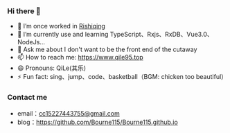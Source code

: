 ### Hi there 👋

<!--
**Bourne115/Bourne115** is a ✨ _special_ ✨ repository because its `README.md` (this file) appears on your GitHub profile.
### Github
![](https://github-readme-stats.vercel.app/api?username=Bourne115&show_icons=true&theme=tokyonight)
Here are some ideas to get you started:

- 🔭 I’m currently working on ...
- 🌱 I’m currently learning ...
- 👯 I’m looking to collaborate on ...
- 🤔 I’m looking for help with ...
- 💬 Ask me about ...
- 📫 How to reach me: ...
- 😄 Pronouns: ...
- ⚡ Fun fact: ...
-->

- 🔭 I’m once worked in [Rishiqing](https://www.rishiqing.com)
- 🌱 I’m currently use and learning TypeScript、Rxjs、RxDB、Vue3.0、NodeJs...
- 💬 Ask me about I don't want to be the front end of the cutaway
- 📫 How to reach me: https://www.qile95.top
- 😄 Pronouns: QiLe(其乐)
- ⚡ Fun fact: sing、jump、code、basketball（BGM: chicken too beautiful）


### Contact me
- email：cc15227443755@gmail.com
- blog：https://github.com/Bourne115/Bourne115.github.io
